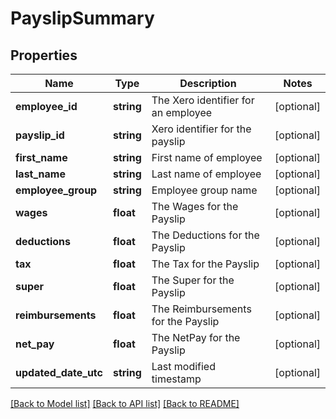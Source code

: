 # PayslipSummary

## Properties
Name | Type | Description | Notes
------------ | ------------- | ------------- | -------------
**employee_id** | **string** | The Xero identifier for an employee | [optional] 
**payslip_id** | **string** | Xero identifier for the payslip | [optional] 
**first_name** | **string** | First name of employee | [optional] 
**last_name** | **string** | Last name of employee | [optional] 
**employee_group** | **string** | Employee group name | [optional] 
**wages** | **float** | The Wages for the Payslip | [optional] 
**deductions** | **float** | The Deductions for the Payslip | [optional] 
**tax** | **float** | The Tax for the Payslip | [optional] 
**super** | **float** | The Super for the Payslip | [optional] 
**reimbursements** | **float** | The Reimbursements for the Payslip | [optional] 
**net_pay** | **float** | The NetPay for the Payslip | [optional] 
**updated_date_utc** | **string** | Last modified timestamp | [optional] 

[[Back to Model list]](../README.md#documentation-for-models) [[Back to API list]](../README.md#documentation-for-api-endpoints) [[Back to README]](../README.md)


